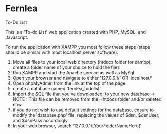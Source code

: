# Fernlea
To-Do List

This is a 'To-do List' web application created with PHP, MySQL, and Javascript.

To run the application with XAMPP you most follow these steps (steps should be similar with most localhost server software):
1. Move all files to your local web directory (htdocs folder for xampp), create a folder name of your choice to hold the files
2. Run XAMPP and start the Apache service as well as MySql
3. Open your browser and navigate to either '127.0.0.1/' OR 'localhost/'
4. Open phpMyAdmin from the link at the top of the page
5. create a database named 'fernlea_todolist'
6. Import the SQL file that you've downloaded, to your new database
  -> NOTE : This file can be removed from the Hhtdocs folder and/or deleted now.
7. if you do not wish to use default settings for the database, ensure to modify the 'database.php' file, replacing the values of
  $dsn, $dsnUser, and $dsnPass accordingly.
8. In your web browser, search '127.0.0.1/[YourFolderNameHere]'
